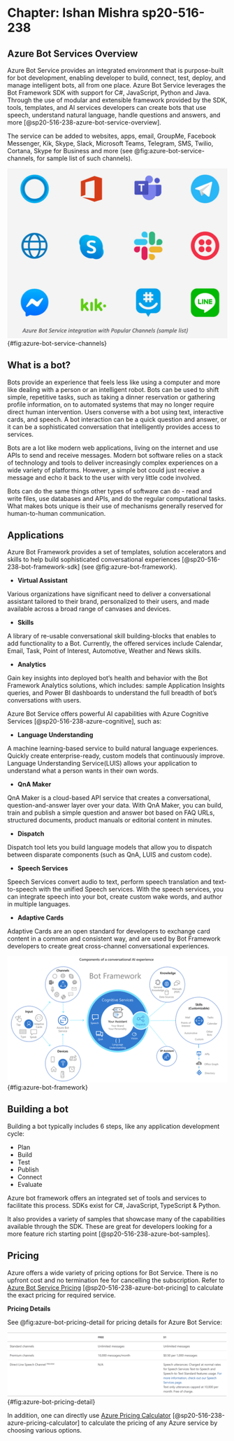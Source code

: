 # Chapter: Ishan Mishra sp20-516-238

## Azure Bot Services Overview

Azure Bot Service provides an integrated environment that is purpose-built for bot development, enabling developer to build, connect, test, deploy, and manage intelligent bots, all from one place. Azure Bot Service leverages the Bot Framework SDK with support for C#, JavaScript, Python and Java. Through the use of modular and extensible framework provided by the SDK, tools, templates, and AI services developers can create bots that use speech, understand natural language, handle questions and answers, and more [@sp20-516-238-azure-bot-service-overview].

The service can be added to websites, apps, email, GroupMe, Facebook Messenger, Kik, Skype, Slack, Microsoft Teams, Telegram, SMS, Twilio, Cortana, Skype for Business and more (see @fig:azure-bot-service-channels, for sample list of such channels).

![Azure Bot Service Integration with Popular Channels](images/azure-bot-service-channels.png){#fig:azure-bot-service-channels}

## What is a bot?

Bots provide an experience that feels less like using a computer and more like dealing with a person or an intelligent robot. Bots can be used to shift simple, repetitive tasks, such as taking a dinner reservation or gathering profile information, on to automated systems that may no longer require direct human intervention. Users converse with a bot using text, interactive cards, and speech. A bot interaction can be a quick question and answer, or it can be a sophisticated conversation that intelligently provides access to services.

Bots are a lot like modern web applications, living on the internet and use APIs to send and receive messages. Modern bot software relies on a stack of technology and tools to deliver increasingly complex experiences on a wide variety of platforms. However, a simple bot could just receive a message and echo it back to the user with very little code involved.

Bots can do the same things other types of software can do - read and write files, use databases and APIs, and do the regular computational tasks. What makes bots unique is their use of mechanisms generally reserved for human-to-human communication.

## Applications

Azure Bot Framework provides a set of templates, solution accelerators and skills to help build sophisticated conversational experiences [@sp20-516-238-bot-framework-sdk] (see @fig:azure-bot-framework).

* **Virtual Assistant**

Various organizations have significant need to deliver a conversational assistant tailored to their brand, personalized to their users, and made available across a broad range of canvases and devices.

* **Skills**

A library of re-usable conversational skill building-blocks that enables to add functionality to a Bot. Currently, the offered services include Calendar, Email, Task, Point of Interest, Automotive, Weather and News skills.

* **Analytics**

Gain key insights into deployed bot’s health and behavior with the Bot Framework Analytics solutions, which includes: sample Application Insights queries, and Power BI dashboards to understand the full breadth of bot’s conversations with users.

Azure Bot Service offers powerful AI capabilities with Azure Cognitive Services [@sp20-516-238-azure-cognitive], such as:

* **Language Understanding**

A machine learning-based service to build natural language experiences. Quickly create enterprise-ready, custom models that continuously improve. Language Understanding Service(LUIS) allows your application to understand what a person wants in their own words.

* **QnA Maker**

QnA Maker is a cloud-based API service that creates a conversational, question-and-answer layer over your data. With QnA Maker, you can build, train and publish a simple question and answer bot based on FAQ URLs, structured documents, product manuals or editorial content in minutes.

* **Dispatch**

Dispatch tool lets you build language models that allow you to dispatch between disparate components (such as QnA, LUIS and custom code).

* **Speech Services**

Speech Services convert audio to text, perform speech translation and text-to-speech with the unified Speech services. With the speech services, you can integrate speech into your bot, create custom wake words, and author in multiple languages.

* **Adaptive Cards**

Adaptive Cards are an open standard for developers to exchange card content in a common and consistent way, and are used by Bot Framework developers to create great cross-channel conversational experiences.

![Azure Bot Framework](images/azure-bot-framework.png){#fig:azure-bot-framework}

## Building a bot

Building a bot typically includes 6 steps, like any application development cycle:

* Plan
* Build
* Test
* Publish
* Connect
* Evaluate

Azure bot framework offers an integrated set of tools and services to facilitate this process. SDKs exist for C#, JavaScript, TypeScript & Python.

It also provides a variety of samples that showcase many of the capabilities available through the SDK. These are great for developers looking for a more feature rich starting point [@sp20-516-238-azure-bot-samples].

## Pricing

Azure offers a wide variety of pricing options for Bot Service. There is no upfront cost and no termination fee for cancelling the subscription. Refer to [Azure Bot Service Pricing](https://azure.microsoft.com/en-us/pricing/details/bot-service/) [@sp20-516-238-azure-bot-pricing] to calculate the exact pricing for required service.

**Pricing Details**

See @fig:azure-bot-pricing-detail for pricing details for Azure Bot Service:

![Azure Bot Service Pricing Details](images/azure-bot-pricing-detail.png){#fig:azure-bot-pricing-detail}

In addition, one can directly use [Azure Pricing Calculator](https://azure.microsoft.com/en-us/pricing/calculator/) [@sp20-516-238-azure-pricing-calculator] to calculate the pricing of any Azure service by choosing various options.

